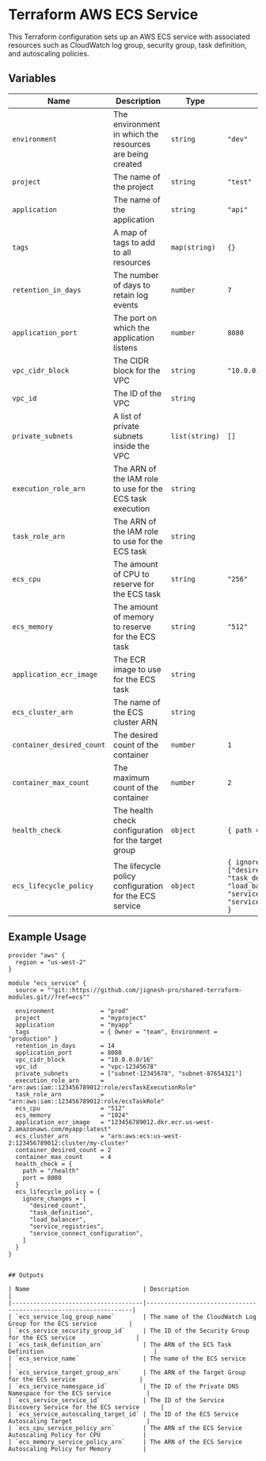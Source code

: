 # Terraform AWS ECS Service

This Terraform configuration sets up an AWS ECS service with associated resources such as CloudWatch log group, security group, task definition, and autoscaling policies.

## Variables

| Name                      | Description                                           | Type          | Default       | Required |
|---------------------------|-------------------------------------------------------|---------------|---------------|----------|
| `environment`             | The environment in which the resources are being created | `string`      | `"dev"`       | No       |
| `project`                 | The name of the project                               | `string`      | `"test"`      | No       |
| `application`             | The name of the application                           | `string`      | `"api"`       | No       |
| `tags`                    | A map of tags to add to all resources                 | `map(string)` | `{}`          | No       |
| `retention_in_days`       | The number of days to retain log events               | `number`      | `7`           | No       |
| `application_port`        | The port on which the application listens             | `number`      | `8080`        | No       |
| `vpc_cidr_block`          | The CIDR block for the VPC                            | `string`      | `"10.0.0.0/16"` | No     |
| `vpc_id`                  | The ID of the VPC                                     | `string`      |               | Yes      |
| `private_subnets`         | A list of private subnets inside the VPC              | `list(string)`| `[]`          | No       |
| `execution_role_arn`      | The ARN of the IAM role to use for the ECS task execution | `string`   |               | Yes      |
| `task_role_arn`           | The ARN of the IAM role to use for the ECS task       | `string`      |               | Yes      |
| `ecs_cpu`                 | The amount of CPU to reserve for the ECS task         | `string`      | `"256"`       | No       |
| `ecs_memory`              | The amount of memory to reserve for the ECS task      | `string`      | `"512"`       | No       |
| `application_ecr_image`   | The ECR image to use for the ECS task                 | `string`      |               | Yes      |
| `ecs_cluster_arn`         | The name of the ECS cluster ARN                       | `string`      |               | Yes      |
| `container_desired_count` | The desired count of the container                    | `number`      | `1`           | No       |
| `container_max_count`     | The maximum count of the container                    | `number`      | `2`           | No       |
| `health_check`            | The health check configuration for the target group   | `object`      | `{ path = "/", port = 80 }` | No |
| `ecs_lifecycle_policy`    | The lifecycle policy configuration for the ECS service | `object`     | `{ ignore_changes = ["desired_count", "task_definition", "load_balancer", "service_registries", "service_connect_configuration"] }` | No |

## Example Usage

```hcl
provider "aws" {
  region = "us-west-2"
}

module "ecs_service" {
  source = ""git::https://github.com/jignesh-pro/shared-terraform-modules.git//?ref=ecs""

  environment             = "prod"
  project                 = "myproject"
  application             = "myapp"
  tags                    = { Owner = "team", Environment = "production" }
  retention_in_days       = 14
  application_port        = 8080
  vpc_cidr_block          = "10.0.0.0/16"
  vpc_id                  = "vpc-12345678"
  private_subnets         = ["subnet-12345678", "subnet-87654321"]
  execution_role_arn      = "arn:aws:iam::123456789012:role/ecsTaskExecutionRole"
  task_role_arn           = "arn:aws:iam::123456789012:role/ecsTaskRole"
  ecs_cpu                 = "512"
  ecs_memory              = "1024"
  application_ecr_image   = "123456789012.dkr.ecr.us-west-2.amazonaws.com/myapp:latest"
  ecs_cluster_arn         = "arn:aws:ecs:us-west-2:123456789012:cluster/my-cluster"
  container_desired_count = 2
  container_max_count     = 4
  health_check = {
    path = "/health"
    port = 8080
  }
  ecs_lifecycle_policy = {
    ignore_changes = [
      "desired_count",
      "task_definition",
      "load_balancer",
      "service_registries",
      "service_connect_configuration",
    ]
  }
}


## Outputs

| Name                                | Description                                                      |
|-------------------------------------|------------------------------------------------------------------|
| `ecs_service_log_group_name`        | The name of the CloudWatch Log Group for the ECS service         |
| `ecs_service_security_group_id`     | The ID of the Security Group for the ECS service                 |
| `ecs_task_definition_arn`           | The ARN of the ECS Task Definition                               |
| `ecs_service_name`                  | The name of the ECS service                                      |
| `ecs_service_target_group_arn`      | The ARN of the Target Group for the ECS service                  |
| `ecs_service_namespace_id`          | The ID of the Private DNS Namespace for the ECS service          |
| `ecs_service_service_id`            | The ID of the Service Discovery Service for the ECS service      |
| `ecs_service_autoscaling_target_id` | The ID of the ECS Service Autoscaling Target                     |
| `ecs_cpu_service_policy_arn`        | The ARN of the ECS Service Autoscaling Policy for CPU            |
| `ecs_memory_service_policy_arn`     | The ARN of the ECS Service Autoscaling Policy for Memory         |